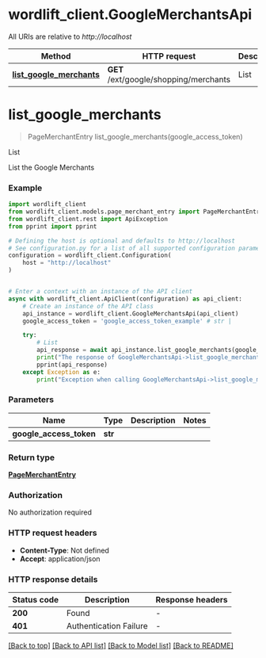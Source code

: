# wordlift_client.GoogleMerchantsApi

All URIs are relative to *http://localhost*

Method | HTTP request | Description
------------- | ------------- | -------------
[**list_google_merchants**](GoogleMerchantsApi.md#list_google_merchants) | **GET** /ext/google/shopping/merchants | List


# **list_google_merchants**
> PageMerchantEntry list_google_merchants(google_access_token)

List

List the Google Merchants

### Example


```python
import wordlift_client
from wordlift_client.models.page_merchant_entry import PageMerchantEntry
from wordlift_client.rest import ApiException
from pprint import pprint

# Defining the host is optional and defaults to http://localhost
# See configuration.py for a list of all supported configuration parameters.
configuration = wordlift_client.Configuration(
    host = "http://localhost"
)


# Enter a context with an instance of the API client
async with wordlift_client.ApiClient(configuration) as api_client:
    # Create an instance of the API class
    api_instance = wordlift_client.GoogleMerchantsApi(api_client)
    google_access_token = 'google_access_token_example' # str | 

    try:
        # List
        api_response = await api_instance.list_google_merchants(google_access_token)
        print("The response of GoogleMerchantsApi->list_google_merchants:\n")
        pprint(api_response)
    except Exception as e:
        print("Exception when calling GoogleMerchantsApi->list_google_merchants: %s\n" % e)
```



### Parameters


Name | Type | Description  | Notes
------------- | ------------- | ------------- | -------------
 **google_access_token** | **str**|  | 

### Return type

[**PageMerchantEntry**](PageMerchantEntry.md)

### Authorization

No authorization required

### HTTP request headers

 - **Content-Type**: Not defined
 - **Accept**: application/json

### HTTP response details

| Status code | Description | Response headers |
|-------------|-------------|------------------|
**200** | Found |  -  |
**401** | Authentication Failure |  -  |

[[Back to top]](#) [[Back to API list]](../README.md#documentation-for-api-endpoints) [[Back to Model list]](../README.md#documentation-for-models) [[Back to README]](../README.md)

